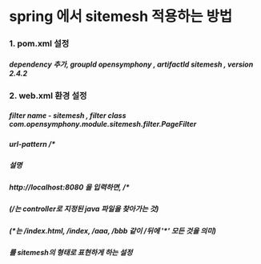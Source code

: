 # spring 에서 sitemesh 적용하는 방법

### 1. pom.xml 설정
##### dependency 추가, groupId opensymphony , artifactId sitemesh , version 2.4.2

### 2. web.xml 환경 설정
##### filter name - sitemesh , filter class com.opensymphony.module.sitemesh.filter.PageFilter
##### url-pattern /*
##### 설명
##### http://localhost:8080 을 입력하면, /* 
##### (/는 controller로 지정된 java 파일을 찾아가는 것) 
##### (\*는 /index.html, /index, /aaa, /bbb 같이 /뒤에  '*' 모든 것을 의미)
##### 를 sitemesh의 형태로 표현하게 하는 설정
